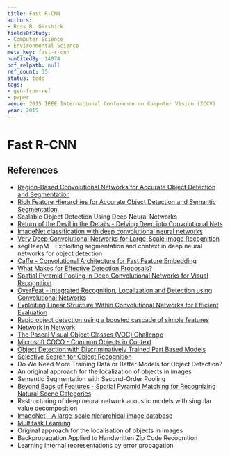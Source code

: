```yaml
---
title: Fast R-CNN
authors:
- Ross B. Girshick
fieldsOfStudy:
- Computer Science
- Environmental Science
meta_key: fast-r-cnn
numCitedBy: 14074
pdf_relpath: null
ref_count: 35
status: todo
tags:
- gen-from-ref
- paper
venue: 2015 IEEE International Conference on Computer Vision (ICCV)
year: 2015
---
```


# Fast R-CNN

## References

- [Region-Based Convolutional Networks for Accurate Object Detection and Segmentation](./region-based-convolutional-networks-for-accurate-object-detection-and-segmentation.md)
- [Rich Feature Hierarchies for Accurate Object Detection and Semantic Segmentation](./rich-feature-hierarchies-for-accurate-object-detection-and-semantic-segmentation.md)
- Scalable Object Detection Using Deep Neural Networks
- [Return of the Devil in the Details - Delving Deep into Convolutional Nets](./return-of-the-devil-in-the-details-delving-deep-into-convolutional-nets.md)
- [ImageNet classification with deep convolutional neural networks](./imagenet-classification-with-deep-convolutional-neural-networks.md)
- [Very Deep Convolutional Networks for Large-Scale Image Recognition](./very-deep-convolutional-networks-for-large-scale-image-recognition.md)
- segDeepM - Exploiting segmentation and context in deep neural networks for object detection
- [Caffe - Convolutional Architecture for Fast Feature Embedding](./caffe-convolutional-architecture-for-fast-feature-embedding.md)
- [What Makes for Effective Detection Proposals?](./what-makes-for-effective-detection-proposals.md)
- [Spatial Pyramid Pooling in Deep Convolutional Networks for Visual Recognition](./spatial-pyramid-pooling-in-deep-convolutional-networks-for-visual-recognition.md)
- [OverFeat - Integrated Recognition, Localization and Detection using Convolutional Networks](./overfeat-integrated-recognition-localization-and-detection-using-convolutional-networks.md)
- [Exploiting Linear Structure Within Convolutional Networks for Efficient Evaluation](./exploiting-linear-structure-within-convolutional-networks-for-efficient-evaluation.md)
- [Rapid object detection using a boosted cascade of simple features](./rapid-object-detection-using-a-boosted-cascade-of-simple-features.md)
- [Network In Network](./network-in-network.md)
- [The Pascal Visual Object Classes (VOC) Challenge](./the-pascal-visual-object-classes-voc-challenge.md)
- [Microsoft COCO - Common Objects in Context](./microsoft-coco-common-objects-in-context.md)
- [Object Detection with Discriminatively Trained Part Based Models](./object-detection-with-discriminatively-trained-part-based-models.md)
- [Selective Search for Object Recognition](./selective-search-for-object-recognition.md)
- Do We Need More Training Data or Better Models for Object Detection?
- An original approach for the localization of objects in images
- Semantic Segmentation with Second-Order Pooling
- [Beyond Bags of Features - Spatial Pyramid Matching for Recognizing Natural Scene Categories](./beyond-bags-of-features-spatial-pyramid-matching-for-recognizing-natural-scene-categories.md)
- Restructuring of deep neural network acoustic models with singular value decomposition
- [ImageNet - A large-scale hierarchical image database](./imagenet-a-large-scale-hierarchical-image-database.md)
- [Multitask Learning](./multitask-learning.md)
- Original approach for the localisation of objects in images
- Backpropagation Applied to Handwritten Zip Code Recognition
- Learning internal representations by error propagation
